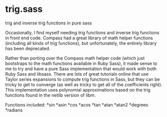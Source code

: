 # trig.sass
trig and inverse trig functions in pure sass

Occasionally, I find myself needing trig functions and inverse trig functions in front end code. Compass had a great library of math helper functions (including all kinds of trig functions), but unfortunately, the entirely library has been deprecated.

Rather than porting over the Compass math helper code (which just bootstraps to the math functions available in Ruby Sass), it made sense to me to try and have a pure Sass implementation that would work with both Ruby Sass and libsass. There are lots of great tutorials online that use Taylor series expansions to compute trig functions in Sass, but they can be tricky to get to converge (as well as tricky to get all of the coefficients right). This implementation uses polynomial approximations based on the trig functions found in the netlib version of libm.

Functions included: 
*sin
*asin
*cos
*acos
*tan
*atan
*atan2
*degrees
*radians
